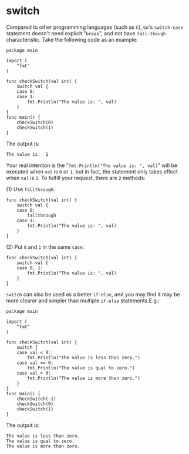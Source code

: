 # switch

Compared to other programming languages \(such as `C`\), `Go`'s `switch-case` statement doesn't need explicit "`break`", and not have `fall-though` characteristic. Take the following code as an example:

```text
package main

import (
    "fmt"
)

func checkSwitch(val int) {
    switch val {
    case 0:
    case 1:
        fmt.Println("The value is: ", val)
    }
}
func main() {
    checkSwitch(0)
    checkSwitch(1)
}
```

The output is:

```text
The value is:  1
```

Your real intention is the "`fmt.Println("The value is: ", val)`" will be executed when `val` is `0` or `1`, but in fact, the statement only takes effect when `val` is `1`. To fulfill your request, there are `2` methods:

\(1\) Use `fallthrough`:

```text
func checkSwitch(val int) {
    switch val {
    case 0:
        fallthrough
    case 1:
        fmt.Println("The value is: ", val)
    }
}
```

\(2\) Put `0` and `1` in the same `case`:

```text
func checkSwitch(val int) {
    switch val {
    case 0, 1:
        fmt.Println("The value is: ", val)
    }
}
```

`switch` can also be used as a better `if-else`, and you may find it may be more clearer and simpler than multiple `if-else` statements.E.g.:

```text
package main

import (
    "fmt"
)

func checkSwitch(val int) {
    switch {
    case val < 0:
        fmt.Println("The value is less than zero.")
    case val == 0:
        fmt.Println("The value is qual to zero.")
    case val > 0:
        fmt.Println("The value is more than zero.")
    }
}
func main() {
    checkSwitch(-1)
    checkSwitch(0)
    checkSwitch(1)
}
```

The output is:

```text
The value is less than zero.
The value is qual to zero.
The value is more than zero.
```

